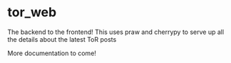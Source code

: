# tor_web
The backend to the frontend! This uses praw and cherrypy to serve up all the details about the latest ToR posts

More documentation to come!
